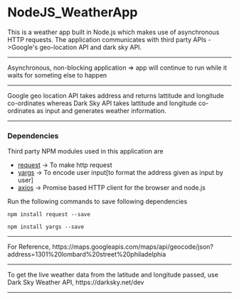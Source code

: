 # NodeJS_WeatherApp
This is a weather app built in Node.js which makes use of asynchronous HTTP requests. The application communicates with third party APIs ->Google's geo-location API and dark sky API.
<hr>

Asynchronous, non-blocking application =>  app will continue to run while it waits for someting else to happen
<hr>
Google geo location API takes address and returns lattitude and longitude co-ordinates whereas Dark Sky API takes lattitude and longitude co-ordinates as input and generates weather information.
<hr>

### Dependencies

Third party NPM modules used in this application are
<ul>
<li><a href="https://www.npmjs.com/package/request">request</a> -> To make http request</li>
<li><a href="https://www.npmjs.com/package/yargs">yargs</a> -> To encode user input[to format the address given as input by user]</li>
  <li><a href="https://www.npmjs.com/package/axios">axios</a> -> Promise based HTTP client for the browser and node.js</li>
</ul>
Run the following commands to save following dependencies

```
npm install request --save
```
```
npm install yargs --save
```
<hr>
For Reference,
https://maps.googleapis.com/maps/api/geocode/json?address=1301%20lombard%20street%20philadelphia

<hr>
To get the live weather data from the latitude and longitude passed, use Dark Sky Weather API, https://darksky.net/dev

<hr>

